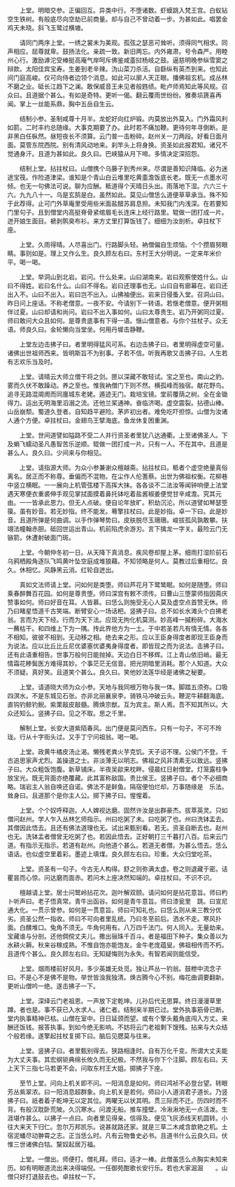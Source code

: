 <!-- { "loadSidebar": true } -->
　　上堂。明暗交参。正偏回互。异类中行。不堕诸数。虾蟆跳入梵王宫。白蚁钻空生铁树。有般底尽向空劫已前商量。却与自己不曾动着一步。为甚如此。唱罢金鸡天未晓。斜飞玉鹭过横塘。

　　请同门两序上堂。一绣之裳未为美观。孤弦之瑟恶可耸听。须得同气相求。同声相应。屈尊就卑。鼓扬法化。亲疏一致。新旧两忘。内外雍肃。号令森严。用睦州心行。激励滹沱受棒挺高庵气岸呵斥佛鉴咸齑挝杨岐之鼓。逼慈明晚参纵雪窦之辩款。太阳佳宾宝寿。生姜到老辛辣。沩山菜刀杀活。自繇纵有英杰到来。也知此间门庭高峻。仅可向侍者边领个消息。如此可以廓人天正眼。播佛祖玄机。成丛林不磨之业。砥长江趋下之澜。敢保威音王未见者般韪绩。毗卢师焉知此等风规。召众曰。且道据个甚么。有如是奇特。更听一偈。翻云覆雨世纷纷。雅奏埙篪喜再闻。掌上一丝能系鼎。胸中五岳自生云。

　　结制小参。圣制咸尊十月半。龙蛇好向红炉锻。内莫放出外莫入。门外霜风利如箭。二时丰约总随缘。大事克期要了办。此时若不痛加鞭。更待何年寻倒断。是非黑白任枞然。昼短夜长不须算。云门普一击粉碎。赵州关一刀两段。好看日面月面。莫管东院西院。别有清风动地来。刹竿头上将身换。资圣如此报君知。诸兄不觉通身汗。且道为甚如此。良久曰。巴峡猿从月下啼。多情决定深招怨。

　　结制上堂。拈拄杖曰。山僧携个乌藤子到秀州来。尽谓是善知识降临。必为迷途宝筏。作险道津梁。谁知是个青山白云堆里吃黄齑澹饭底长老。既无一点墨水可倾。也无一句佛法可说。聊为应酬。秪道得个天晴日头出。雨落地下湿。六六三十六。九九八十一。乌是玄鹄是白。虽然如此。莫见山僧恁么道便草草承当。殊不知于此荐得。止可门外草庵里受用些米面盐醋苏肩息担。未知我门内浅深。在若要知门里句子。且到僧堂内高挺脊骨紧绾眉毛长连床上经行路里。辊做一团打成一片。迸开娘生面目。褫剥鹘臭布衫。来方丈里打算饭钱了。细细为汝剖析。卓拄杖下座。

　　上堂。久雨得晴。人尽喜出门。行路脚头轻。衲僧偏自生烦恼。个个攒眉努眼睛。事则如是。理上又作么生。良久顾左右曰。东村王大分明说。一定来年米价平。喝一喝。

　　上堂。举洞山到北岩。岩问。什么处来。山曰湖南来。岩曰观察使姓什么。山曰不得姓。岩曰名什么。山曰不得名。岩曰还理事也无。山曰自有廊幕在。岩曰还出入不。山曰不出入。岩曰岂不出入。山拂袖便出。岩来日侵蚤入堂。召洞山曰。昨日问上座话。不称老僧意。一夜不安。今请别下一转语。若惬老僧意。便开粥相伴过夏。山曰却请和尚问。岩曰不出入事如何。山曰太尊贵生。岩乃开粥同过夏。师曰敢问大众且如何。是尊贵底事有下得一语。惬山僧意者。与你个拄杖子。众无语。师良久曰。金轮懒向当堂坐。何用丹墀击静鞭。

　　上堂左边击拂子曰。者里明得猛风可系。右边击拂子曰。者里明得虚空可量。诸佛出世祖师西来。皆明斯旨不为别事。子若不信。听我再歌又击拂子曰。人生若有志欢乐当及时。

　　上堂。请晴云大师立僧干将之剑。匣以深藏不敢轻试。宝之至也。南山之豹。雾而久伏不敢躁动。养之至也。惟我衲僧门下则不然。横孤峰而独宿。献花野鸟。追寻无路混阛阓而同廛城东老姥。遁迹无门。栽培宝镜。堂前覆荫之树。全在金锄得力。运出无明海里滔溺之流。还他兰桨通神。奋临济喝。虚空震裂。拈德山棒。山岳崩颓。蜀道久登者。自知趋平避险。茅庐初出者。难免吃吓担惊。山僧为汝诸人通个方便。卓拄杖曰。金翅鸟王擘海底。鱼龙休复困重渊。

　　上堂。世间道譬如隘路不受二人并行资圣者里犹八达通衢。上至诸佛圣人。下及蜎飞蠕动圣凡愚智苦乐逆顺。辊做一团打成一片。只有一人。不在其中。且道是甚么人。良久曰。少间来与你相见。

　　上堂。请指源大师。为众小参兼谢众檀越斋。拈拄杖曰。秪者个虚空绝量真俗离名。居正而不称尊。垂偏而不混物。在尘作人伦蓍蔡。出世为佛祖权衡。花柳巷中竖立横眠。一一展向上机管弦楼下高挥大抹。各各谈不二法汝等闻钟响便上法堂遇天寒便衣重裘伸手观见掌拭面摸着鼻托钵吃着盐酱椒姜便觉甘辛咸澹。究其元由。一一皆承此恩力。但无人点破。便自论年放旷。积劫沉沦。所以道譬如琴瑟箜篌。虽有妙音。若无妙指。终不能发。蓦擎拄杖曰。此是妙指。卓一下曰。此是妙音。且道所弹是何曲调。以手作弹琴势曰。皮肤脱尽玉珊珊。峻拔孤风孰敢攀。扶翊法幢翰赤胆。砥回世运出青山。机前陷虎余游刃。言下擒龙一字关。最险云门无镞箭。休遭射破面门斑。

　　上堂。今朝仲冬初一日。从天降下真消息。疾风卷却屋上茅。细雨打湿阶前石乌鸦栖殿角逐队飞鸣黄叶坠空庭成堆狼藉。不知领略是何人。莫教过后重相忆。良久。休相忆。风静黑云消。红轮自迸出。

　　真如文法师请上堂。问如何是类堕。师曰芦花月下鹭鸶眠。如何是随堕。师曰乘春醉舞百花园。如何是尊贵堕。师曰深宫有敕不须传。曰曹山三堕蒙师指因斋庆赞事如何。师曰好音在耳。人皆慕。曰恁么则施受无心人莫及虚空点首赞无休。师乃曰睹星悟道千古笑端。断臂安心一场话杷。竖拂子曰。总不如长水滩头个白拂老翁。言而为天下经。行而为天下法。应现无拘化机莫测。妙高峰一摵粉碎。大海水一蘸枯干。和四维上下为一隅。抟此界他方为一土。于中若圣若凡有情无情。各各不相知。彼彼不相到。无动移之相。绝去来之形。应以王臣身得度者即现王臣身而为说法。应以比丘比丘尼优婆塞优婆夷身得度者。即皆现之而为说法。击拂子曰。还有此语重相告。世事万般何日能抛掉。天边白日不移辉。江上青山依旧峭。最无情霜花糁鬓医方难得其妙。个事茫茫无信音。把光阴暗里消耗。那个人知道。大众不须疑。真好笑。且道笑个甚么。良久曰。笑他妙法莲华经是诸佛之秘要。

　　上堂。请道晓大师为众小参。天地与我同根万物与我一体。脚踏五须弥。口吸四溟水。不是东城见石张。亦非北丽襄泉李。骑铁马冲破云头。鞭泥牛耕翻海底。直钩钓鲸钓鲵。紫栗敲皮敲髓。腾焕宗猷。互为宾主。斯人焉。吾不知其所以。大众还知么。竖拂子曰。见之不取。思之千里。

　　解制上堂。长安大道紫陌春风。出门便是莫问西东。只有一句子。不可不玲珑。行从十字街头过。又手丁宁问祖翁。喝一喝。

　　上堂。政黄牛橘皮汤止渴。懒残老粪火芋克饥。天子诏不理。公侯门不登。千古追思家声尤烈。盖操道之士。非淡薄无以明志。佛祖之风非清素无以致远。竖拂子曰。大众粗饭饱腹。新草铺床。半夜吴歈来枕畔。侵晨红日射僧堂。灯笼露柱争放宝光。既无背面亦绝覆藏。此其富称敌国。贵比侯王。竖拂子曰。者个不必细商略。瑞岩主人翁自唤还自诺。佛法不是鲜鱼。隔宿便怕烂却。万事随缘是　乐法。耸身曰。且道那个是你主人公。掷下拂子曰。惺惺着。

　　上堂。个个奴呼释迦。人人婢视达磨。固然许汝是出群豪杰。拔萃英灵。只如僧问赵州。学人乍入丛林乞师指示。州曰吃粥了未。曰吃粥了也。州曰洗钵盂去。其僧因此悟去。且还有佛法道理也无。试出来甄别看。若无。资圣自断去也。赵州也无。洗钵盂者僧曾无吃粥了也。若因此悟去。正好朝打三千暮打八百。后来云门道。有指示无指示。若道有赵州。向他道个甚么。若道无者僧。为甚么悟去。恁么语话。也似虚空里着彩。墨迹上填煤。良久顾左右曰。珍重。大众归堂吃茶。

　　上堂。资圣有一句子。今古无人构得。舒之则弥满太虚。卷之则退藏于密。诘瞿昙而心惊。问达磨而面赤。若问木上座决然知端的。卓拄杖曰。不识不识。

　　檀越请上堂。居士问鹫岭拈花次。迦叶解双颐。请问如何是拈花意旨。师曰杓卜听声曰。老子悟真常。青牛出函谷。如何是青牛意旨。师曰漆瓮里　跳。曰宣尼通大化。一贯示曾参。如何是一贯意旨。师曰可知礼也。曰恁么则从来三教分优劣。资圣公然一指收。师曰不可向者里乱统。乃曰冬至前后。洒水不走。寒风扑面。白醭堆口。兔角不须无。牛角何用有。八万四千法门。何人同入。无量劫来。宝藏谁与分剖。还他倜傥丈夫儿。撒出骊珠千百斗。者是福田下种子。集众善以为水耕火耨。秋来谷稼成熟。不惟自饱亦能饱友。金牛老庞蕴叟。佛祖相传而不朽。且道传个甚么。良久顾左右曰。无知疑悔则为永失。有智若闻则能信受。

　　上堂。烟雨楼前好风月。多少英雄无处觅。独让芦丛一钓翁。鼓枻中流念子曰。不是心不是佛不是物。举世皆浊我独清。焕古腾今心不别。梅花曲调要翻新。更听山僧吟一绝。遂击拂子一下。

　　上堂。深绎云门老祖恩。一声放下定乾坤。儿孙后代无思算。终日漫漫草里蹲。者也是。事不获已入水求人。诸仁者。结制来半期已过。堂外执事筋骨已断。堂内执事精神已枯。山僧在室中。日日延颈而望。或有个擎头戴角底闯入方丈。来酬还饭钱。报答执事。到如今绝无影响。不妨将云门老祖剩下馊残。拈来与大众结个般若缘。遂擎起拄杖复掷下曰。脑后见腮莫与往来。

　　上堂。竖拂子曰。者里甄别得去。狭路相逢时。自有万化千变。所谓大丈夫能为大丈夫事。其宏纲钜典绵长攸久而无纪极。不然我与你下个注脚。顾左右曰。天上天下三指七马若更不会。问取东村王大姐。掷拂子下座。

　　至节上堂。问向上机关即不问。一阳消息是如何。师曰鸿祯不必登台望。转眼芳丛紫翠浓。曰一阳消息超群象。向上机关是若何。师曰小人道消君子道长。乃竖拂子曰。祇者着子乾坤无以定其位。两曜无以状其明。贯三际而不迁。历四时而不背。有般汉耽卧荒陂。久沉寒水。问渡无船。推车撞壁。冷湫湫地无一点活泼。生涯堪作甚么。以拂子一点曰。向者里见得亲。信得及。便见飞灰添线天机圆转。小往大来天下归仁。忽尔万邦凯乐。说甚就路还家。就是三草二木咸含歆艳之机。土宿泥蟠尽动翀霄之志。正当恁么时。凡有云物鲁史必书。且道书什么云良久曰。伏惟三世诸佛白牯。黧奴起居万福。

　　上堂。一僧出。师便打。僧礼拜。师曰。适才一棒。此僧虽恁么点胸实未知来历。如有明眼道流出来决得端倪。一任御苑酣歌长安行乐。若也大家淈淈　　。山僧只好打退鼓去也。卓拄杖一下。

